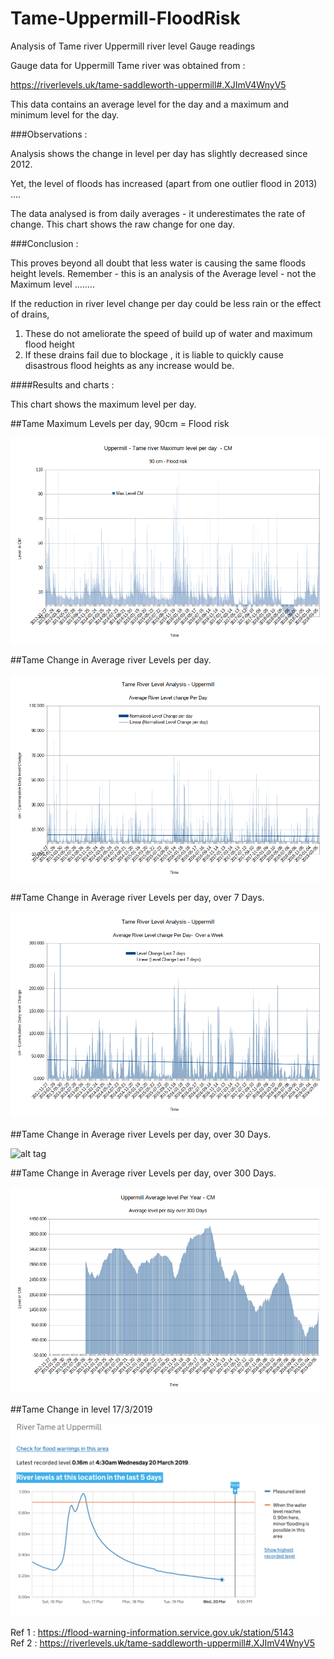 # Tame-Uppermill-FloodRisk  
Analysis of Tame river Uppermill river level Gauge readings  

Gauge data for Uppermill Tame river was obtained from :  

https://riverlevels.uk/tame-saddleworth-uppermill#.XJImV4WnyV5  

This data contains an average level for the day and a maximum and minimum level for the day.  


###Observations :

Analysis shows the change in level per day has slightly decreased since 2012.

Yet, the level of floods has increased (apart from one outlier flood in 2013) ....


The data analysed is from daily averages - it underestimates the rate of change. This chart shows the raw change for one day.



###Conclusion :

This proves beyond all doubt that less water is causing the same floods height levels.  Remember - this is an analysis of the Average level - not the Maximum level ........

If the reduction in river level change per day could be less rain or the effect of drains,

1. These do not ameliorate  the speed of build up of water and maximum flood height
2. If these drains fail due to blockage , it is liable to quickly cause disastrous flood heights as any increase would be.


####Results and charts :


This chart shows the maximum level per day.  


##Tame Maximum Levels per day, 90cm = Flood risk  

![alt tag](charts/TameMaxLevelPDay.png)  


##Tame Change in Average river Levels per day.  

![alt tag](charts/TameAvLevelChangePDay.png)  


##Tame Change in Average river Levels per day, over 7 Days.  

![alt tag](charts/TameAvLevelPDay7Days.png)  


##Tame Change in Average river Levels per day, over 30 Days.  

![alt tag](charts/charts/TameAvLevelPYear.png)  


##Tame Change in Average river Levels per day, over 300 Days.  

![alt tag](charts/TameAvLevelPYear.png)  


##Tame Change in level 17/3/2019

![alt tag](charts/TameRawData17-3-2019.png)  




Ref 1 : https://flood-warning-information.service.gov.uk/station/5143  
Ref 2 :  https://riverlevels.uk/tame-saddleworth-uppermill#.XJImV4WnyV5  
